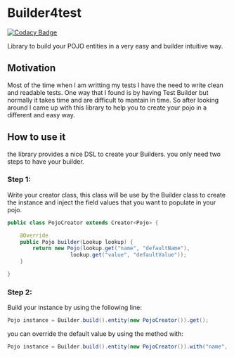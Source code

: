 # Builder4test

[![Codacy Badge](https://api.codacy.com/project/badge/Grade/780ca838fb914d078d6cefe0e3583d22)](https://app.codacy.com/app/adolfoecs/builder4test?utm_source=github.com&utm_medium=referral&utm_content=caelwinner/builder4test&utm_campaign=Badge_Grade_Settings)

Library to build your POJO entities in a very easy and builder intuitive way.

## Motivation
Most of the time when I am writting my tests I have the need to write clean and readable tests. One way that I found is by having Test Builder but normally it takes time and are difficult to mantain in time. So after looking around I came up with this library to help you to create your pojo in a different and easy way.

## How to use it
the library provides a nice DSL to create your Builders. you only need two steps to have your builder.
### Step 1: 
Write your creator class, this class will be use by the Builder class to create the instance and inject the field values that you want to populate in your pojo.

```java
public class PojoCreator extends Creator<Pojo> {

    @Override
    public Pojo builder(Lookup lookup) {
        return new Pojo(lookup.get("name", "defaultName"),
                    lookup.get("value", "defaultValue"));
    }

}
```
### Step 2:
Build your instance by using the following line:

```java
Pojo instance = Builder.build().entity(new PojoCreator()).get();
```
you can override the default value by using the method with:

```java
Pojo instance = Builder.build().entity(new PojoCreator()).with("name", "test1").get();
```
